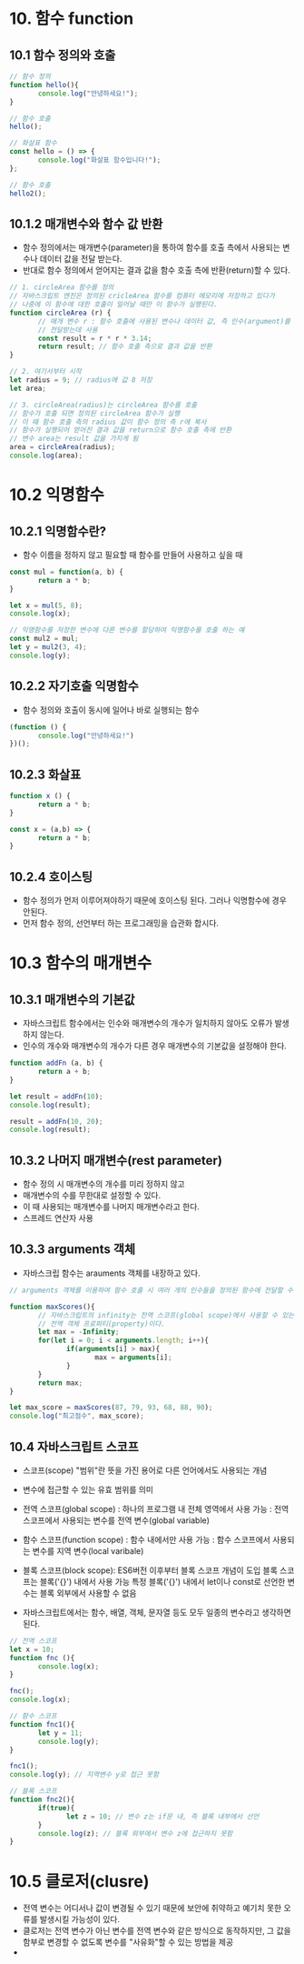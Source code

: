 # 10. 함수 function

## 10.1 함수 정의와 호출

```js
// 함수 정의
function hello(){
       console.log("안녕하세요!");
}

// 함수 호출
hello();

// 화살표 함수
const hello = () => {
       console.log("화살표 함수입니다!");
};

// 함수 호출
hello2();
```

## 10.1.2 매개변수와 함수 값 반환

- 함수 정의에서는 매개변수(parameter)을 통하여 함수를 호출 측에서 사용되는 변수나 데이터 값을 전달 받는다.
- 반대로 함수 정의에서 얻어지는 결과 값을 함수 호출 측에 반환(return)할 수 있다.

```js
// 1. circleArea 함수를 정의
// 자바스크립트 엔진은 정의된 cricleArea 함수를 컴퓨터 메모리에 저장하고 있다가
// 나중에 이 함수에 대한 호출이 일어날 때만 이 함수가 실행된다.
function circleArea (r) {
       // 매개 변수 r : 함수 호출에 사용된 변수나 데이터 값, 즉 인수(argument)를
       // 전달받는데 사용
       const result = r * r * 3.14;
       return result; // 함수 호출 측으로 결과 값을 반환
}

// 2. 여기서부터 시작
let radius = 9; // radius에 값 8 저장
let area; 

// 3. circleArea(radius)는 circleArea 함수를 호출
// 함수가 호출 되면 정의된 circleArea 함수가 실행
// 이 때 함수 호출 측의 radius 값이 함수 정의 측 r에 복사
// 함수가 실행되어 얻어진 결과 값을 return으로 함수 호출 측에 반환
// 변수 area는 result 값을 가지게 됨
area = circleArea(radius);
console.log(area);
```

# 10.2 익명함수

## 10.2.1 익명함수란?

- 함수 이름을 정하지 않고 필요할 때 함수를 만들어 사용하고 싶을 때 

```js
const mul = function(a, b) {
       return a * b;
}

let x = mul(5, 8);
console.log(x);

// 익명함수를 저장한 변수에 다른 변수를 할당하여 익명함수를 호출 하는 예
const mul2 = mul;
let y = mul2(3, 4);
console.log(y);
```

## 10.2.2 자기호출 익명함수

- 함수 정의와 호출이 동시에 일어나 바로 실행되는 함수

```js
(function () {
       console.log("안녕하세요!")
})();
```

## 10.2.3 화살표

```js
function x () {
       return a * b;
}

const x = (a,b) => {
       return a * b;
}
```

## 10.2.4 호이스팅

- 함수 정의가 먼저 이루어져야하기 때문에 호이스팅 된다. 그러나 익명함수에 경우 안된다.
- 먼저 함수 정의, 선언부터 하는 프로그래밍을 습관화 합시다.

# 10.3 함수의 매개변수

## 10.3.1 매개변수의 기본값

- 자바스크립트 함수에서는 인수와 매개변수의 개수가 일치하지 않아도 오류가 발생하지 않는다.
- 인수의 개수와 매개변수의 개수가 다른 경우 매개변수의 기본값을 설정해야 한다.

```js
function addFn (a, b) {
       return a + b;
}

let result = addFn(10);
console.log(result);

result = addFn(10, 20);
console.log(result);
```

## 10.3.2 나머지 매개변수(rest parameter)

- 함수 정의 시 매개변수의 개수를 미리 정하지 않고
- 매개변수의 수를 무한대로 설정할 수 있다.
- 이 때 사용되는 매개변수를 나머지 매개변수라고 한다.
- 스프레드 연산자 사용

## 10.3.3 arguments 객체

- 자바스크립 함수는 arauments 객체를 내장하고 있다.

```js
// arguments 객체를 이용하여 함수 호출 시 여러 개의 인수들을 정의된 함수에 전달할 수 있다.

function maxScores(){
       // 자바스크립트의 infinity는 전역 스코프(global scope)에서 사용할 수 있는
       // 전역 객체 프로퍼티(property)이다.
       let max = -Infinity;
       for(let i = 0; i < arguments.length; i++){
              if(arguments[i] > max){
                     max = arguments[i];
              }
       }
       return max;
}

let max_score = maxScores(87, 79, 93, 68, 88, 90);
console.log("최고점수", max_score);
```

## 10.4 자바스크립트 스코프

- 스코프(scope) "범위"란 뜻을 가진 용어로 다른 언어에서도 사용되는 개념
- 변수에 접근할 수 있는 유효 범위를 의미
- 전역 스코프(global scope) 
 : 하나의 프로그램 내 전체 영역에서 사용 가능
 : 전역 스코프에서 사용되는 변수를 전역 변수(global variable)

- 함수 스코프(function scope)
 : 함수 내에서만 사용 가능
 : 함수 스코프에서 사용되는 변수를 지역 변수(local varibale)

- 블록 스코프(block scope): ES6버전 이후부터 블록 스코프 개념이 도입
블록 스코프는 블록('{}') 내에서 사용 가능
특정 블록('{}') 내에서 let이나 const로 선언한 변수는 블록 외부에서 사용할 수 없음

- 자바스크립트에서는 함수, 배열, 객체, 문자열 등도 모두 일종의 변수라고 생각하면 된다.

```js
// 전역 스코프
let x = 10;
function fnc (){
       console.log(x);
}

fnc();
console.log(x);

// 함수 스코프
function fnc1(){
       let y = 11;
       console.log(y);
}

fnc1();
console.log(y); // 지역변수 y로 접근 못함

// 블록 스코프
function fnc2(){
       if(true){
              let z = 10; // 변수 z는 if문 내, 즉 블록 내부에서 선언
       }
       console.log(z); // 블록 외부에서 변수 z에 접근하지 못함
}
```

# 10.5 클로저(clusre) 

- 전역 변수는 어디서나 값이 변경될 수 있기 때문에 보안에 취약하고 예기치 못한 오류를 발생시킬 가능성이 있다.
- 클로저는 전역 변수가 아닌 변수를 전역 변수와 같은 방식으로 동작하지만, 그 값을 함부로 변경할 수 없도록 변수를 "사유화"할 수 있는 방법을 제공
- 